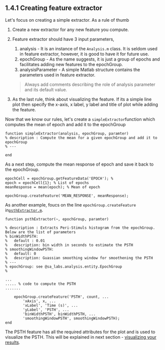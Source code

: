 ## 1.4.1 Creating feature extractor

Let's focus on creating a simple extractor. As a rule of thumb

1. Create a new extractor for any new feature you compute.
2. Feature extractor should have 3 input parameters, 
   1. analysis - It is an instance of the `Analysis.m` class. It is seldom used in feature extractor, however, it is good to have it for future use.
   2. epochGroup - As the name suggests, it is just a group of epochs and facilitates adding new features to the epochGroup. 
   3. analysisParameter - A simple Matlab structure contains the parameters used in feature extractor. 

   > Always add comments describing the role of analysis parameter and its default value.
3. As the last rule, think about visualizing the feature. If its a simple line plot then specify the x-axis, x label, y label and title of  plot while adding the feature. 

Now that we know our rules, let's create a `simpleExtractor`function which computes the mean of epoch and add it to the epochGroup

```
function simpleExtractor(analysis, epochGroup, paramter)
% description : Compute the mean for a given epochGroup and add it to epochGroup
% ---

end
```

As a next step, compute the mean response of epoch and save it back to the epochGroup.

```
epochCell = epochGroup.getFeatureData('EPOCH'); % 
epoch = epochCell{1}; % List of epochs
meanResponse = mean(epoch); % Mean of epoch

epochGroup.createFeature('MEAN_RESPONSE', meanResponse);
```

As another example, foucs on the line `epochGroup.createFeature` in[`psthExtractor.m`](https://github.com/Schwartz-AlaLaurila-Labs/sa-labs-util/blob/master/src/main/matlab/%2Bsa_labs/%2Banalysis/%2Bcommon/%2Bextractors/psthExtractor.m). 

```
function psthExtractor(~, epochGroup, paramter)

% description : Extracts Peri-Stimuls histogram from the epochGroup. Below are the list of parameters
% binWidthPSTH:
%   default : 0.01
%   description: bin width in seconds to estimate the PSTH
% smoothingWindowPSTH:
%   default: 0
%   description: Guassian smoothing window for smoothening the PSTH
% ---
% epochGroup: see @sa_labs.analysis.entity.EpochGroup
% 

... 
..... % code to compute the PSTH
.......

    epochGroup.createFeature('PSTH', count, ...
        'xAxis', x, ...
        'xLabel', 'Time (s)', ...
        'yLabel', 'PSTH', ...
        'binWidthPSTH', binWidthPSTH, ...
        'smoothingWindowPSTH', smoothingWindowPSTH);
end
```

The PSTH feature has all the required attributes for the plot and is used to visualize the PSTH. This will be explained in next section -  [visualizing your results](/visualizing-your-results.md). 

